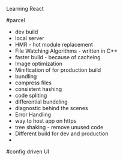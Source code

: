 Learning React 

#parcel
- dev build
- local server
- HMR - hot module replacement
- File Watching Algorithms - written in C++
- faster build - because of cacheing
- Image optimization
- Minification of for production build
- bundling
- compress files
- consistent hashing
- code spliting
- differential bundeling
- diagnostic behind the scenes
- Error Handling
- way to host app on https
- tree shaking - remove unused code
- Different build for dev and production
- 
#config driven UI
